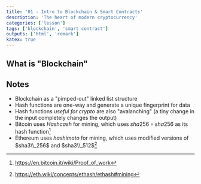 ```yaml
---
title: '01 - Intro to Blockchain & Smart Contracts'
description: 'The heart of modern cryptocurrency'
categories: ['lesson']
tags: ['blockchain', 'smart contract']
outputs: ['html', 'remark']
katex: true
---
```


## What is "Blockchain"

## Notes

- Blockchain as a "pimped-out" linked list structure
- Hash functions are one-way and generate a unique fingerprint for data
- Hash functions *useful for crypto* are also "avalanching" (a tiny change in the input completely changes the output)
- Bitcoin uses $Hashcash$ for mining, which uses $sha256 \circ sha256$ as its hash function[^btc-mining]
- Ethereum uses $hashimoto$ for mining, which uses modified versions of $sha3\\_256$ and $sha3\\_512$[^eth-mining]

[^btc-mining]: https://en.bitcoin.it/wiki/Proof_of_work
[^eth-mining]: https://eth.wiki/concepts/ethash/ethash#mining

